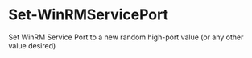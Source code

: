 # Set-WinRMServicePort
Set WinRM Service Port to a new random high-port value (or any other value desired)
